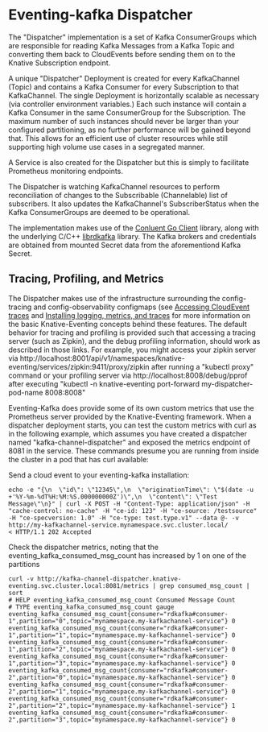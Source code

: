 # Eventing-kafka Dispatcher

The "Dispatcher" implementation is a set of Kafka ConsumerGroups which are
responsible for reading Kafka Messages from a Kafka Topic and converting
them back to CloudEvents before sending them on to the Knative Subscription
endpoint.

A unique "Dispatcher" Deployment is created for every KafkaChannel (Topic)
and contains a Kafka Consumer for every Subscription to that KafkaChannel.
The single Deployment is horizontally scalable as necessary (via controller
environment variables.)  Each such instance will contain a Kafka Consumer in
the same ConsumerGroup for the Subscription.  The maximum number of such instances
should never be larger than your configured partitioning, as no further
performance will be gained beyond that.  This allows for an efficient use of
cluster resources while still supporting high volume use cases in a segregated
manner.

A Service is also created for the Dispatcher but this is simply to facilitate
Prometheus monitoring endpoints.

The Dispatcher is watching KafkaChannel resources to perform reconciliation of
changes to the Subscribable (Channelable) list of subscribers.  It also updates
the KafkaChannel's SubscriberStatus when the Kafka ConsumerGroups are deemed to
be operational.

The implementation makes use of the
[Conluent Go Client](https://github.com/confluentinc/confluent-kafka-go)
library, along with the underlying C/C++
[librdkafka](https://github.com/edenhill/librdkafka) library.
The Kafka brokers and credentials are obtained from mounted Secret data
from the aforementiond Kafka Secret.

## Tracing, Profiling, and Metrics

The Dispatcher makes use of the infrastructure surrounding the config-tracing and config-observability
configmaps (see [Accessing CloudEvent traces](https://knative.dev/docs/eventing/accessing-traces) and
[Installing logging, metrics, and traces](https://knative.dev/docs/serving/installing-logging-metrics-traces)
for more information on the basic Knative-Eventing concepts behind these features.  The default behavior for
tracing and profiling is provided such that accessing a tracing server (such as Zipkin), and the debug profiling
information, should work as described in those links.  For example, you might access your zipkin server
via http://localhost:8001/api/v1/namespaces/knative-eventing/services/zipkin:9411/proxy/zipkin after running a
"kubectl proxy" command or your profiling server via http://localhost:8008/debug/pprof after executing
"kubectl -n knative-eventing port-forward my-dispatcher-pod-name 8008:8008"

Eventing-Kafka does provide some of its own custom metrics that use the Prometheus server provided by
the Knative-Eventing framework.  When a dispatcher deployment starts, you can test the custom metrics with curl as in the
following example, which assumes you have created a dispatcher named "kafka-channel-dispatcher" and exposed the metrics
endpoint of 8081 in the service.  These commands presume you are running from inside the cluster in a pod that has
curl available:

Send a cloud event to your eventing-kafka installation:
```
echo -e "{\n  \"id\": \"12345\",\n  \"originationTime\": \"$(date -u +'%Y-%m-%dT%H:%M:%S.000000000Z')\",\n  \"content\": \"Test Message\"\n}" | curl -X POST -H "Content-Type: application/json" -H "cache-control: no-cache" -H "ce-id: 123" -H "ce-source: /testsource" -H "ce-specversion: 1.0" -H "ce-type: test.type.v1" --data @- -v http://my-kafkachannel-service.mynamespace.svc.cluster.local/
< HTTP/1.1 202 Accepted
```
Check the dispatcher metrics, noting that the eventing_kafka_consumed_msg_count has increased by 1 on one of the partitions
```
curl -v http://kafka-channel-dispatcher.knative-eventing.svc.cluster.local:8081/metrics | grep consumed_msg_count | sort
# HELP eventing_kafka_consumed_msg_count Consumed Message Count
# TYPE eventing_kafka_consumed_msg_count gauge
eventing_kafka_consumed_msg_count{consumer="rdkafka#consumer-1",partition="0",topic="mynamespace.my-kafkachannel-service"} 0
eventing_kafka_consumed_msg_count{consumer="rdkafka#consumer-1",partition="1",topic="mynamespace.my-kafkachannel-service"} 0
eventing_kafka_consumed_msg_count{consumer="rdkafka#consumer-1",partition="2",topic="mynamespace.my-kafkachannel-service"} 0
eventing_kafka_consumed_msg_count{consumer="rdkafka#consumer-1",partition="3",topic="mynamespace.my-kafkachannel-service"} 0
eventing_kafka_consumed_msg_count{consumer="rdkafka#consumer-2",partition="0",topic="mynamespace.my-kafkachannel-service"} 0
eventing_kafka_consumed_msg_count{consumer="rdkafka#consumer-2",partition="1",topic="mynamespace.my-kafkachannel-service"} 0
eventing_kafka_consumed_msg_count{consumer="rdkafka#consumer-2",partition="2",topic="mynamespace.my-kafkachannel-service"} 1
eventing_kafka_consumed_msg_count{consumer="rdkafka#consumer-2",partition="3",topic="mynamespace.my-kafkachannel-service"} 0
```
